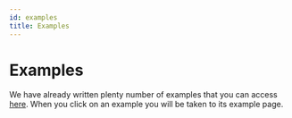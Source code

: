 ```yaml
---
id: examples
title: Examples
---
```


# Examples

We have already written plenty number of examples that you can access [here](/docs/examples).
When you click on an example you will be taken to its example page.
